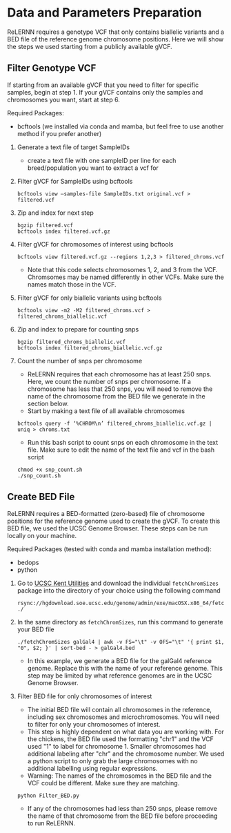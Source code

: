 # Data and Parameters Preparation
ReLERNN requires a genotype VCF that only contains biallelic variants and a BED file of the reference genome chromosome positions. Here we will show the steps we used starting from a publicly available gVCF. 

## Filter Genotype VCF
If starting from an available gVCF that you need to filter for specific samples, begin at step 1. If your gVCF contains only the samples and chromosomes you want, start at step 6. 

Required Packages:
   * bcftools (we installed via conda and mamba, but feel free to use another method if you prefer another)

1. Generate a text file of target SampleIDs
   * create a text file with one sampleID per line for each breed/population you want to extract a vcf for
   
3. Filter gVCF for SampleIDs using bcftools
    ```
    bcftools view –samples-file SampleIDs.txt original.vcf > filtered.vcf
    ```
4. Zip and index for next step
   ```
   bgzip filtered.vcf
   bcftools index filtered.vcf.gz
   ```
5. Filter gVCF for chromosomes of interest using bcftools
    ```
    bcftools view filtered.vcf.gz --regions 1,2,3 > filtered_chroms.vcf
    ```
    * Note that this code selects chromosomes 1, 2, and 3 from the VCF. Chromsomes may be named differently in other VCFs. Make sure the names match those in the VCF. 

6. Filter gVCF for only biallelic variants using bcftools
    ```
    bcftools view -m2 -M2 filtered_chroms.vcf > filtered_chroms_biallelic.vcf
    ```
7. Zip and index to prepare for counting snps
   ```
   bgzip filtered_chroms_biallelic.vcf
   bcftools index filtered_chroms_biallelic.vcf.gz
   ```
9. Count the number of snps per chromosome
   * ReLERNN requires that each chromosome has at least 250 snps. Here, we count the number of snps per chromosome. If a chromosome has less that 250 snps, you will need to remove the name of the chromosome from the BED file we generate in the section below.
   * Start by making a text file of all available chromosomes
   ```
   bcftools query -f ‘%CHROM\n’ filtered_chroms_biallelic.vcf.gz | uniq > chroms.txt
   ```
   * Run this bash script to count snps on each chromosome in the text file. Make sure to edit the name of the text file and vcf in the bash script
   ```
   chmod +x snp_count.sh
   ./snp_count.sh
   ```
    

## Create BED File
ReLERNN requires a BED-formatted (zero-based) file of chromosome positions for the reference genome used to create the gVCF. To create this BED file, we used the UCSC Genome Browser. These steps can be run locally on your machine. 

Required Packages (tested with conda and mamba installation method):
   * bedops
   * python

1. Go to [UCSC Kent Utilities](http://hgdownload.soe.ucsc.edu/admin/exe/) and download the individual `fetchChromSizes` package into the directory of your choice using the following command
    ```
    rsync://hgdownload.soe.ucsc.edu/genome/admin/exe/macOSX.x86_64/fetchChromSizes ./
    ```
2. In the same directory as `fetchChromSizes`, run this command to generate your BED file
    ```
    ./fetchChromSizes galGal4 | awk -v FS="\t" -v OFS="\t" '{ print $1, "0", $2; }' | sort-bed - > galGal4.bed
    ```
    * In this example, we generate a BED file for the galGal4 reference genome. Replace this with the name of your reference genome. This step may be limited by what reference genomes are in the UCSC Genome Browser.
   
3. Filter BED file for only chromosomes of interest
   * The initial BED file will contain all chromosomes in the reference, including sex chromosomes and microchromosomes. You will need to filter for only your chromosomes of interest.
   * This step is highly dependent on what data you are working with. For the chickens, the BED file used the formatting "chr1" and the VCF used "1" to label for chromosome 1. Smaller chromosomes had additional labeling after "chr" and the chromosome number. We used a python script to only grab the large chromosomes with no additional labelling using regular expressions.
   * Warning: The names of the chromosomes in the BED file and the VCF could be different. Make sure they are matching.
   ```
   python Filter_BED.py
   ```
   * If any of the chromosomes had less than 250 snps, please remove the name of that chromosome from the BED file before proceeding to run ReLERNN.

   
